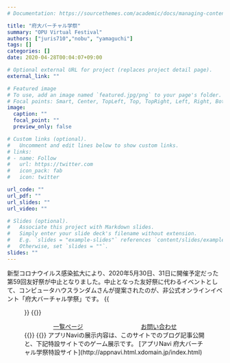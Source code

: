 ```yaml
---
# Documentation: https://sourcethemes.com/academic/docs/managing-content/

title: "府大バーチャル学祭"
summary: "OPU Virtual Festival"
authors: ["juris710","nobu", "yamaguchi"]
tags: []
categories: []
date: 2020-04-28T00:04:07+09:00

# Optional external URL for project (replaces project detail page).
external_link: ""

# Featured image
# To use, add an image named `featured.jpg/png` to your page's folder.
# Focal points: Smart, Center, TopLeft, Top, TopRight, Left, Right, BottomLeft, Bottom, BottomRight.
image:
  caption: ""
  focal_point: ""
  preview_only: false

# Custom links (optional).
#   Uncomment and edit lines below to show custom links.
# links:
# - name: Follow
#   url: https://twitter.com
#   icon_pack: fab
#   icon: twitter

url_code: ""
url_pdf: ""
url_slides: ""
url_video: ""

# Slides (optional).
#   Associate this project with Markdown slides.
#   Simply enter your slide deck's filename without extension.
#   E.g. `slides = "example-slides"` references `content/slides/example-slides.md`.
#   Otherwise, set `slides = ""`.
slides: ""
---
```

新型コロナウイルス感染拡大により、2020年5月30日、31日に開催予定だった第59回友好祭が中止となりました。中止となった友好祭に代わるイベントとして、コンピュータハウスランダムさんが提案されたのが、非公式オンラインイベント「府大バーチャル学祭」です。
{{<figure src="festival-image.jpg" >}}
{{<write-html>}}
<div style="display: flex; justify-content: space-around;">
  <a href="https://ch-random.net/post/167">一覧ページ</a>
  <a href="mailto:computer.house.random@gmail.com">お問い合わせ</a>
</div>
{{</write-html>}}
{{<twitter 1263016918182539264>}}
アプリNaviの展示内容は、このサイトでのブログ記事公開と、下記特設サイトでのゲーム展示です。  
[アプリNavi 府大バーチャル学祭特設サイト](http://appnavi.html.xdomain.jp/index.html)
